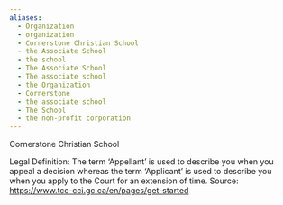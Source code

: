 ```yaml
---
aliases:
  - Organization
  - organization
  - Cornerstone Christian School
  - the Associate School
  - the school
  - The Associate School
  - The associate school
  - the Organization
  - Cornerstone
  - the associate school
  - The School
  - the non-profit corporation
---
```

Cornerstone Christian School

Legal Definition:
The term ‘Appellant’ is used to describe you when you appeal a decision whereas the term ‘Applicant’ is used to describe you when you apply to the Court for an extension of time.
Source: https://www.tcc-cci.gc.ca/en/pages/get-started